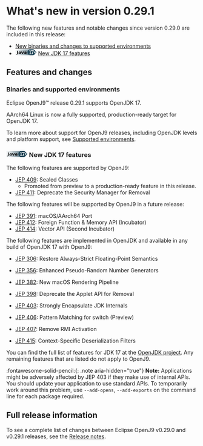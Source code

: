 <!--
* Copyright (c) 2017, 2024 IBM Corp. and others
*
* This program and the accompanying materials are made
* available under the terms of the Eclipse Public License 2.0
* which accompanies this distribution and is available at
* https://www.eclipse.org/legal/epl-2.0/ or the Apache
* License, Version 2.0 which accompanies this distribution and
* is available at https://www.apache.org/licenses/LICENSE-2.0.
*
* This Source Code may also be made available under the
* following Secondary Licenses when the conditions for such
* availability set forth in the Eclipse Public License, v. 2.0
* are satisfied: GNU General Public License, version 2 with
* the GNU Classpath Exception [1] and GNU General Public
* License, version 2 with the OpenJDK Assembly Exception [2].
*
* [1] https://www.gnu.org/software/classpath/license.html
* [2] https://openjdk.org/legal/assembly-exception.html
*
* SPDX-License-Identifier: EPL-2.0 OR Apache-2.0 OR GPL-2.0-only WITH Classpath-exception-2.0 OR GPL-2.0-only WITH OpenJDK-assembly-exception-1.0
-->

# What's new in version 0.29.1

The following new features and notable changes since version 0.29.0 are included in this release:

- [New binaries and changes to supported environments](#binaries-and-supported-environments)
- ![Start of content that applies to Java 17 plus](cr/java17plus.png) [New JDK 17 features](#new-jdk-17-features)

## Features and changes

### Binaries and supported environments

Eclipse OpenJ9&trade; release 0.29.1 supports OpenJDK 17.

AArch64 Linux is now a fully supported, production-ready target for OpenJDK 17.

To learn more about support for OpenJ9 releases, including OpenJDK levels and platform support, see [Supported environments](openj9_support.md).

### ![Start of content that applies to Java 17 plus](cr/java17plus.png) New JDK 17 features

The following features are supported by OpenJ9:

- [JEP 409](https://openjdk.org/jeps/409): Sealed Classes
    - Promoted from preview to a production-ready feature in this release.
- [JEP 411](https://openjdk.org/jeps/411): Deprecate the Security Manager for Removal

The following features will be supported by OpenJ9 in a future release:

- [JEP 391](https://openjdk.org/jeps/391): macOS/AArch64 Port
- [JEP 412](https://openjdk.org/jeps/412): Foreign Function & Memory API (Incubator)
- [JEP 414](https://openjdk.org/jeps/414): Vector API (Second Incubator)

The following features are implemented in OpenJDK and available in any build of OpenJDK 17 with OpenJ9:

- [JEP 306](https://openjdk.org/jeps/306): Restore Always-Strict Floating-Point Semantics

- [JEP 356](https://openjdk.org/jeps/356): Enhanced Pseudo-Random Number Generators
- [JEP 382](https://openjdk.org/jeps/382): New macOS Rendering Pipeline
- [JEP 398](https://openjdk.org/jeps/398): Deprecate the Applet API for Removal
- [JEP 403](https://openjdk.org/jeps/403): Strongly Encapsulate JDK Internals
- [JEP 406](https://openjdk.org/jeps/406): Pattern Matching for switch (Preview)
- [JEP 407](https://openjdk.org/jeps/407): Remove RMI Activation
- [JEP 415](https://openjdk.org/jeps/415): Context-Specific Deserialization Filters

You can find the full list of features for JDK 17 at the [OpenJDK project](https://openjdk.org/projects/jdk/17/).
Any remaining features that are listed do not apply to OpenJ9.

:fontawesome-solid-pencil:{: .note aria-hidden="true"} **Note:** Applications might be adversely affected by JEP 403
if they make use of internal APIs. You should update your application to use standard APIs. To temporarily work around
this problem, use `--add-opens`, `--add-exports` on the command line for each package required.


## Full release information

To see a complete list of changes between Eclipse OpenJ9 v0.29.0 and v0.29.1 releases, see the [Release notes](https://github.com/eclipse-openj9/openj9/blob/master/doc/release-notes/0.29/0.29.1.md).

<!-- ==== END OF TOPIC ==== version0.29.1.md ==== -->
